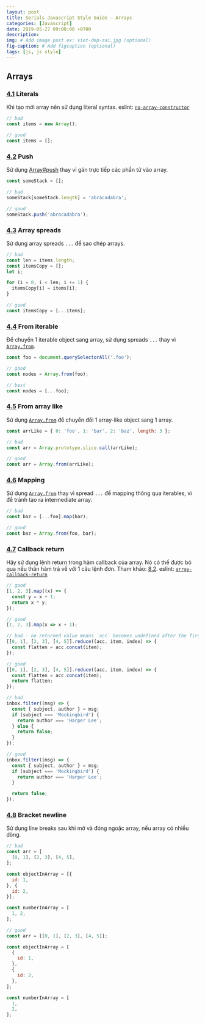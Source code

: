 ```yaml
---
layout: post
title: Serials Javascript Style Guide – Arrays
categories: [Javascript]
date: 2019-05-27 09:00:00 +0700
description: 
img: # Add image post ex: viet-dep-zai.jpg (optional)
fig-caption: # Add figcaption (optional)
tags: [js, js style]
---
```


## Arrays
<a name="arrays--literals"></a><a name="4.1"></a>
### [4.1](#arrays--literals) Literals
Khi tạo mới array nên sử dụng literal syntax. eslint: [`no-array-constructor`](https://eslint.org/docs/rules/no-array-constructor.html)

```javascript
// bad
const items = new Array();

// good
const items = [];
```

<a name="arrays--push"></a><a name="4.2"></a>
### [4.2](#arrays--push) Push
Sử dụng [Array#push](https://developer.mozilla.org/en/docs/Web/JavaScript/Reference/Global_Objects/Array/push) thay vì gán trực tiếp các phần tử vào array.

```javascript
const someStack = [];

// bad
someStack[someStack.length] = 'abracadabra';

// good
someStack.push('abracadabra');
```

<a name="es6-array-spreads"></a><a name="4.3"></a>
### [4.3](#es6-array-spreads) Array spreads
Sử dụng array spreads `...` để sao chép arrays.

```javascript
// bad
const len = items.length;
const itemsCopy = [];
let i;

for (i = 0; i < len; i += 1) {
  itemsCopy[i] = items[i];
}

// good
const itemsCopy = [...items];
```

<a name="arrays--from"></a>
<a name="arrays--from-iterable"></a><a name="4.4"></a>
### [4.4](#arrays--from-iterable) From iterable
Để chuyển 1 iterable object sang array, sử dụng spreads `...` thay vì [`Array.from`](https://developer.mozilla.org/en/docs/Web/JavaScript/Reference/Global_Objects/Array/from).

```javascript
const foo = document.querySelectorAll('.foo');

// good
const nodes = Array.from(foo);

// best
const nodes = [...foo];
```

<a name="arrays--from-array-like"></a>
### [4.5](#arrays--from-array-like) From array like
Sử dụng [`Array.from`](https://developer.mozilla.org/en/docs/Web/JavaScript/Reference/Global_Objects/Array/from) để chuyển đổi 1 array-like object sang 1 array.

```javascript
const arrLike = { 0: 'foo', 1: 'bar', 2: 'baz', length: 3 };

// bad
const arr = Array.prototype.slice.call(arrLike);

// good
const arr = Array.from(arrLike);
```

<a name="arrays--mapping"></a>
### [4.6](#arrays--mapping) Mapping
Sử dụng [`Array.from`](https://developer.mozilla.org/en/docs/Web/JavaScript/Reference/Global_Objects/Array/from) thay vì spread `...` để mapping thông qua iterables, vì để tránh tạo ra intermediate array.

```javascript
// bad
const baz = [...foo].map(bar);

// good
const baz = Array.from(foo, bar);
```

<a name="arrays--callback-return"></a><a name="4.5"></a>
### [4.7](#arrays--callback-return) Callback return
Hãy sử dụng lệnh return trong hàm callback của array. Nó có thể được bỏ qua nếu thân hàm trả về với 1 câu lệnh đơn. Tham khảo: [8.2](#arrows--implicit-return). eslint: [`array-callback-return`](https://eslint.org/docs/rules/array-callback-return)

```javascript
// good
[1, 2, 3].map((x) => {
  const y = x + 1;
  return x * y;
});

// good
[1, 2, 3].map(x => x + 1);

// bad - no returned value means `acc` becomes undefined after the first iteration
[[0, 1], [2, 3], [4, 5]].reduce((acc, item, index) => {
  const flatten = acc.concat(item);
});

// good
[[0, 1], [2, 3], [4, 5]].reduce((acc, item, index) => {
  const flatten = acc.concat(item);
  return flatten;
});

// bad
inbox.filter((msg) => {
  const { subject, author } = msg;
  if (subject === 'Mockingbird') {
    return author === 'Harper Lee';
  } else {
    return false;
  }
});

// good
inbox.filter((msg) => {
  const { subject, author } = msg;
  if (subject === 'Mockingbird') {
    return author === 'Harper Lee';
  }

  return false;
});
```

<a name="arrays--bracket-newline"></a>
### [4.8](#arrays--bracket-newline) Bracket newline
Sử dụng line breaks sau khi mở và đóng ngoặc array, nếu array có nhiều dòng.

```javascript
// bad
const arr = [
  [0, 1], [2, 3], [4, 5],
];

const objectInArray = [{
  id: 1,
}, {
  id: 2,
}];

const numberInArray = [
  1, 2,
];

// good
const arr = [[0, 1], [2, 3], [4, 5]];

const objectInArray = [
  {
    id: 1,
  },
  {
    id: 2,
  },
];

const numberInArray = [
  1,
  2,
];
```